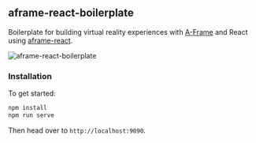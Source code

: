 ## aframe-react-boilerplate

Boilerplate for building virtual reality experiences with
[A-Frame](https://aframe.io) and React using
[aframe-react](https://github.com/ngokevin/aframe-react).

![aframe-react-boilerplate](https://cloud.githubusercontent.com/assets/674727/19344103/ccfb503a-90ed-11e6-9147-fef00fb4a342.gif)

### Installation

To get started:

```bash
npm install
npm run serve
```

Then head over to `http://localhost:9090`.
